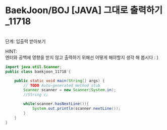 BaekJoon/BOJ [JAVA] 그대로 출력하기_11718
========================

<br/>단계: 입출력 받아보기

<p>
HINT: <br/>
엔터와 공백에 영향을 받지 않고 출력하기 위해선 어떻게 해야할지 생각 해 봅시다 : )
</p>

```java
import java.util.Scanner;
public class baekjoon_11718 {

    public static void main(String[] args) {
        // TODO Auto-generated method stub
        Scanner scanner = new Scanner(System.in);
        //String c;

        while(scanner.hasNextLine()){
            System.out.println(scanner.nextLine());
        }
    }
}
```
